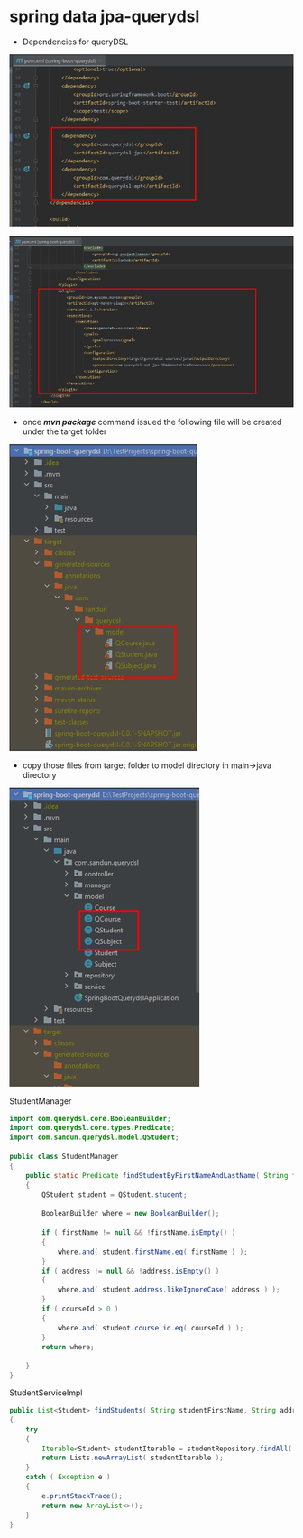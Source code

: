 # spring data jpa-querydsl

* Dependencies for queryDSL

![alt text](https://github.com/sandun9309/spring-boot-querydsl/blob/main/src/main/resources/screenshots/dependency1.jpg?raw=true)

![alt text](https://github.com/sandun9309/spring-boot-querydsl/blob/main/src/main/resources/screenshots/dependency2.jpg?raw=true)

* once ***mvn package*** command issued the following file will be created under the target folder

![alt text](https://github.com/sandun9309/spring-boot-querydsl/blob/main/src/main/resources/screenshots/Q_model_classes.jpg?raw=true)

* copy those files from target folder to model directory in main->java directory

![alt text](https://github.com/sandun9309/spring-boot-querydsl/blob/main/src/main/resources/screenshots/copy_Q_classes.jpg?raw=true)

StudentManager
```java
import com.querydsl.core.BooleanBuilder;
import com.querydsl.core.types.Predicate;
import com.sandun.querydsl.model.QStudent;

public class StudentManager
{
	public static Predicate findStudentByFirstNameAndLastName( String firstName, String address, long courseId )
	{
		QStudent student = QStudent.student;

		BooleanBuilder where = new BooleanBuilder();

		if ( firstName != null && !firstName.isEmpty() )
		{
			where.and( student.firstName.eq( firstName ) );
		}
		if ( address != null && !address.isEmpty() )
		{
			where.and( student.address.likeIgnoreCase( address ) );
		}
		if ( courseId > 0 )
		{
			where.and( student.course.id.eq( courseId ) );
		}
		return where;

	}
}
```
StudentServiceImpl
```java
public List<Student> findStudents( String studentFirstName, String address, long courseId )
{
	try
	{
		Iterable<Student> studentIterable = studentRepository.findAll( StudentManager.findStudentByFirstNameAndLastName( studentFirstName, address, courseId ) );
		return Lists.newArrayList( studentIterable );
	}
	catch ( Exception e )
	{
		e.printStackTrace();
		return new ArrayList<>();
	}
}
```
